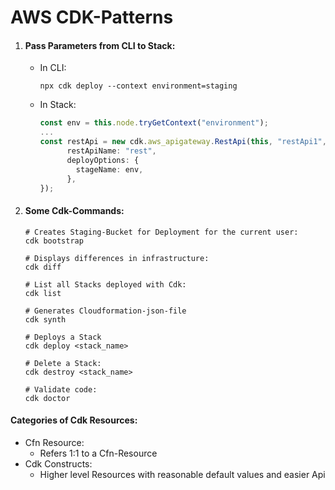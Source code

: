# AWS CDK-Patterns
1. #### Pass Parameters from CLI to Stack:
   - In CLI:
       ```shell
       npx cdk deploy --context environment=staging
       ```
   - In Stack:
       ```typescript
       const env = this.node.tryGetContext("environment");
       ...
       const restApi = new cdk.aws_apigateway.RestApi(this, "restApi1", {
             restApiName: "rest",
             deployOptions: {
               stageName: env,
             },
       });
       ```
2. #### Some Cdk-Commands:
   ```
   # Creates Staging-Bucket for Deployment for the current user:
   cdk bootstrap
   
   # Displays differences in infrastructure:
   cdk diff
   
   # List all Stacks deployed with Cdk:
   cdk list
   
   # Generates Cloudformation-json-file
   cdk synth
   
   # Deploys a Stack
   cdk deploy <stack_name>
   
   # Delete a Stack:
   cdk destroy <stack_name>
   
   # Validate code:
   cdk doctor
   ```
   
#### Categories of Cdk Resources:
- Cfn Resource: 
  - Refers 1:1 to a Cfn-Resource
- Cdk Constructs: 
  - Higher level Resources with reasonable default values and easier Api
